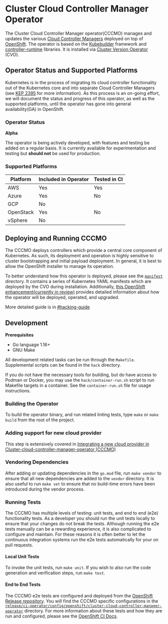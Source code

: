 # Cluster Cloud Controller Manager Operator

The Cluster Cloud Controller Manager operator(CCCMO) manages and updates the various
[Cloud Controller Managers](https://kubernetes.io/docs/concepts/architecture/cloud-controller/)
deployed on top of [OpenShift](https://openshift.io). The operator is based on
the [Kubebuilder](https://kubebuilder.io/) framework and
[controller-runtime](https://github.com/kubernetes-sigs/controller-runtime)
libraries. It is installed via
[Cluster Version Operator](https://github.com/openshift/cluster-version-operator) (CVO).

## Operator Status and Supported Platforms

Kubernetes is in the process of migrating its cloud controller functionality
out of the Kubernetes core and into separate Cloud Controller Managers
(see [KEP 2395](https://github.com/kubernetes/enhancements/tree/master/keps/sig-cloud-provider/2395-removing-in-tree-cloud-providers)
 for more information). As this process is an on-going effort, we will document
the status and progress of this operator, as well as the supported platforms,
until the operator has gone into general availability(GA) in OpenShift.

### Operator Status

**Alpha**

The operator is being actively developed, with features and testing be added
on a regular basis. It is currently available for experimentation and testing
but **should not** be used for production.

### Supported Platforms

| Platform        | Included in Operator | Tested in CI |
| --------------- | -------------------- | ------------ |
| AWS             | Yes                  | Yes          |
| Azure           | Yes                  | No           |
| GCP             | No                   |              |
| OpenStack       | Yes                  | No           |
| vSphere         | No                   |              |

## Deploying and Running CCCMO

The CCCMO deploys controllers which provide a central core component of
Kubernetes. As such, its deployment and operation is highly sensitive to
cluster bootstrapping and initial payload deployment. In general, it is best
to allow the OpenShift installer to manage its operation.

To better understand how this operator is deployed, please see the
[`manifest`](/manifest) directory. It contains a series of Kubernetes
YAML manifests which are deployed by the CVO during installation.
Additionally,
[this OpenShift enhancement(currently in review)](https://github.com/openshift/enhancements/pull/463/)
provides detailed information about how the operator will be deployed,
operated, and upgraded.

More detailed guide is in [#hacking-guide](./docs/dev/hacking-guide.md)

## Development

**Prerequisites**
* Go language 1.16+
* GNU Make

All development related tasks can be run through the `Makefile`. Supplemental
scripts can be found in the `hack` directory.

If you do not have the necessary tools for building, but do have access to
Podman or Docker, you may use the `hack/container-run.sh` script to run
Makefile targets in a container. See the `container-run.sh` file for usage
instructions.

### Building the Operator

To build the operator binary, and run related linting tests, type `make` or
`make build` from the root of the project.

### Adding support for new cloud provider

This step is extensively covered in [Integrating a new cloud provider in Cluster-cloud-controller-manager-operator (CCCMO)](/docs/dev/cloud-provider-integration.md)

### Vendoring Dependencies

After adding or updating dependencies in the `go.mod` file, run `make vendor`
to ensure that all new dependencies are added to the `vendor` directory. It
is also useful to run `make vet` to ensure that no build-time errors have
been introduced during the vendor process.

### Running Tests

The CCCMO has multiple levels of testing: unit tests, and end to end (e2e)
functionality tests. As a developer you should run the unit tests locally
to ensure that your changes do not break the tests. Although running the
e2e tests manually can be a rewarding experience, it is also complicated to
configure and maintain. For these reasons it is often better to let the
continuous integration systems run the e2e tests automatically for your
on pull requests.

#### Local Unit Tests

To invoke the unit tests, run `make unit`. If you wish to also run the
code generation and verification steps, run `make test`.

#### End to End Tests

The CCCMO e2e tests are configured and deployed from the
[OpenShift Release repository](https://github.com/openshift/release). You
will find the CCCMO specific configurations in the
[`release/ci-operator/config/openshift/cluster-cloud-controller-manager-operator`](https://github.com/openshift/release/tree/master/ci-operator/config/openshift/cluster-cloud-controller-manager-operator)
directory. For more information about these tests and how they are run and
configured, please see the
[OpenShift CI Docs](https://docs.ci.openshift.org/docs/).
